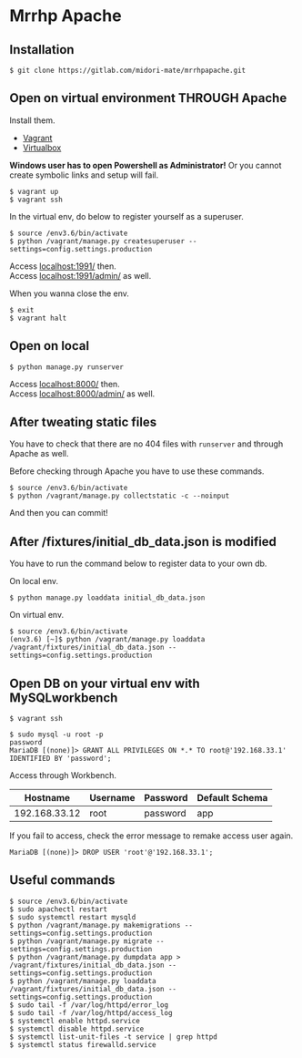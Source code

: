 Mrrhp Apache
===

## Installation

```
$ git clone https://gitlab.com/midori-mate/mrrhpapache.git
```


## Open on virtual environment THROUGH Apache

Install them.

- [Vagrant](https://www.vagrantup.com/)
- [Virtualbox](https://www.virtualbox.org/)

**Windows user has to open Powershell as Administrator!** Or you cannot create symbolic links and setup will fail.

```
$ vagrant up
$ vagrant ssh
```

In the virtual env, do below to register yourself as a superuser.

```
$ source /env3.6/bin/activate
$ python /vagrant/manage.py createsuperuser --settings=config.settings.production
```

Access [localhost:1991/](http://localhost:1991/) then.  
Access [localhost:1991/admin/](http://localhost:1991/admin/) as well.

When you wanna close the env.

```
$ exit
$ vagrant halt
```


## Open on local

```
$ python manage.py runserver
```

Access [localhost:8000/](http://localhost:8000/) then.  
Access [localhost:8000/admin/](http://localhost:8000/admin/) as well.

## After tweating static files

You have to check that there are no 404 files with `runserver` and through Apache as well.

Before checking through Apache you have to use these commands.

```
$ source /env3.6/bin/activate
$ python /vagrant/manage.py collectstatic -c --noinput
```

And then you can commit!


## After /fixtures/initial_db_data.json is modified

You have to run the command below to register data to your own db.

On local env.

```
$ python manage.py loaddata initial_db_data.json
```

On virtual env.

```
$ source /env3.6/bin/activate
(env3.6) [~]$ python /vagrant/manage.py loaddata /vagrant/fixtures/initial_db_data.json --settings=config.settings.production
```


## Open DB on your virtual env with MySQLworkbench

```
$ vagrant ssh
```

```
$ sudo mysql -u root -p
password
MariaDB [(none)]> GRANT ALL PRIVILEGES ON *.* TO root@'192.168.33.1' IDENTIFIED BY 'password';
```

Access through Workbench.

| Hostname      | Username | Password | Default Schema |
| ------------- | -------- | -------- | -------------- |
| 192.168.33.12 | root     | password | app            |

If you fail to access, check the error message to remake access user again.

```
MariaDB [(none)]> DROP USER 'root'@'192.168.33.1';
```

## Useful commands

```
$ source /env3.6/bin/activate
$ sudo apachectl restart
$ sudo systemctl restart mysqld
$ python /vagrant/manage.py makemigrations --settings=config.settings.production
$ python /vagrant/manage.py migrate --settings=config.settings.production
$ python /vagrant/manage.py dumpdata app > /vagrant/fixtures/initial_db_data.json --settings=config.settings.production
$ python /vagrant/manage.py loaddata /vagrant/fixtures/initial_db_data.json --settings=config.settings.production
$ sudo tail -f /var/log/httpd/error_log
$ sudo tail -f /var/log/httpd/access_log
$ systemctl enable httpd.service
$ systemctl disable httpd.service
$ systemctl list-unit-files -t service | grep httpd
$ systemctl status firewalld.service
```
